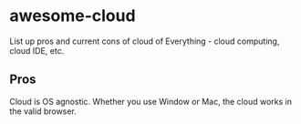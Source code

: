 # awesome-cloud
List up pros and current cons of cloud of Everything - cloud computing, cloud IDE, etc.

## Pros
Cloud is OS agnostic. Whether you use Window or Mac, the cloud works in the valid browser.
